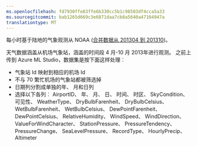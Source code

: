 ```yaml
---
ms.openlocfilehash: fd7930ffe83ffe6b330cc5b1c98503df4cca5a33
ms.sourcegitcommit: bab1265d669c3e6871daa7cb8a5640a47104947a
translationtype: MT
---
```

每小时基于陆地的气象观测从 NOAA (<a href="http://cdo.ncdc.noaa.gov/qclcd_ascii/, merged data from 201304 to 201310">合并数据从 201304 到 201310</a>)。<p> </p>天气数据涵盖从机场气象站，涵盖的时间段 4 月-10 月 2013年进行观测。 之前上传到 Azure ML Studio，数据集是按下面这样处理︰<ul><li>气象站 Id 映射到相应的机场 Id</li><li>不与 70 繁忙机场的气象站都被筛选掉</li><li>日期列分割成单独的年、 月和日列</li><li>选择以下各列︰ AirportID、 年、 月、 日、 时间、 时区、 SkyCondition、 可见性、 WeatherType、 DryBulbFarenheit、 DryBulbCelsius、 WetBulbFarenheit、 WetBulbCelsius、 DewPointFarenheit、 DewPointCelsius、 RelativeHumidity、 WindSpeed、 WindDirection、 ValueForWindCharacter、 StationPressure、 PressureTendency、 PressureChange、 SeaLevelPressure、 RecordType、 HourlyPrecip、 Altimeter</li></ul>